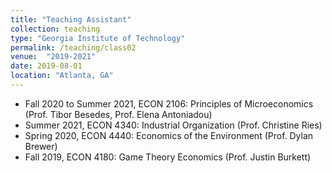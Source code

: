 ```yaml
---
title: "Teaching Assistant"
collection: teaching
type: "Georgia Institute of Technology"
permalink: /teaching/class02
venue:  "2019-2021"
date: 2019-08-01
location: "Atlanta, GA"
---
```

* Fall 2020 to Summer 2021, ECON 2106: Principles of Microeconomics (Prof. Tibor Besedes, Prof. Elena Antoniadou)
* Summer 2021, ECON 4340: Industrial Organization (Prof. Christine Ries)
* Spring 2020, ECON 4440: Economics of the Environment (Prof. Dylan Brewer) 
* Fall 2019, ECON 4180: Game Theory Economics (Prof. Justin Burkett) 
